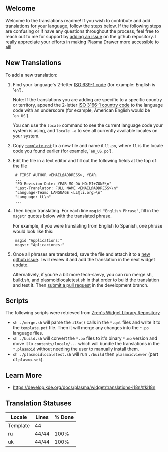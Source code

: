 ## Welcome

Welcome to the translations readme! If you wish to contribute and add translations for your language, follow the steps below. If the following steps are confusing or if have any questions throughout the process, feel free to reach out to me for support by [adding an issue](https://github.com/P-Connor/plasma-drawer/issues/new/choose) on the github repository. I really appreciate your efforts in making Plasma Drawer more accessible to all!

## New Translations

To add a new translation:

1. Find your language's 2-letter [ISO 639-1 code](https://en.wikipedia.org/wiki/ISO_639-1_codes) (for example: English is '`en`'). 
    
    Note: If the translations you are adding are specific to a specific country or territory, append the 2-letter [ISO 3166-1 country code](https://en.wikipedia.org/wiki/ISO_3166-1#Current_codes) to the language code with an underscore (for example, American English would be '`en_US`').

    You can use the `locale` command to see the current language code your system is using, and `locale -a` to see all currently available locales on your system.

2. Copy [`template.pot`](template.pot) to a new file and name it `ll.po`, where `ll` is the locale code you found earlier (for example, '`en_US.po`').
3. Edit the file in a text editor and fill out the following fields at the top of the file


        # FIRST AUTHOR <EMAIL@ADDRESS>, YEAR.
        ...
        "PO-Revision-Date: YEAR-MO-DA HO:MI+ZONE\n"
        "Last-Translator: FULL NAME <EMAIL@ADDRESS>\n"
        "Language-Team: LANGUAGE <LL@li.org>\n"
        "Language: LL\n"
        ...

4. Then begin translating. For each line `msgid "English Phrase"`, fill in the `msgstr` quotes below with the translated phrase. 
    
    For example, if you were translating from English to Spanish, one phrase would look like this:
    
        msgid "Applications:"
        msgstr "Aplicaciones:"
    
5. Once all phrases are translated, save the file and attach it to a [new github issue](https://github.com/P-Connor/plasma-drawer/issues/new/choose). I will review it and add the translation in the next widget update.

    Alternatively, if you're a bit more tech-savvy, you can run merge.sh, build.sh, and plasmoidlocaletest.sh in that order to build the translation and test it. Then [submit a pull request](https://github.com/P-Connor/plasma-drawer/compare) in the development branch.

## Scripts

The following scripts were retrieved from [Zren's Widget Library Repository](https://github.com/Zren/plasma-applet-lib/tree/master/package/translate)

* `sh ./merge.sh` will parse the `i18n()` calls in the `*.qml` files and write it to the `template.pot` file. Then it will merge any changes into the `*.po` language files.
* `sh ./build.sh` will convert the `*.po` files to it's binary `*.mo` version and move it to `contents/locale/...` which will bundle the translations in the `*.plasmoid` without needing the user to manually install them.
* `sh ./plasmoidlocaletest.sh` will run `./build` then `plasmoidviewer` (part of `plasma-sdk`).

## Learn More

* https://develop.kde.org/docs/plasma/widget/translations-i18n/#ki18n

## Translation Statuses
|  Locale  |  Lines  | % Done|
|----------|---------|-------|
| Template |      44 |       |
| ru       |   44/44 |  100% |
| uk       |   44/44 |  100% |
